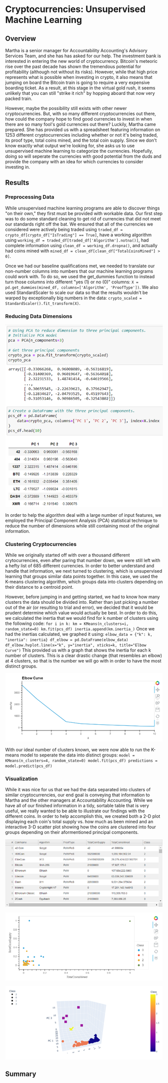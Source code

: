 # Cryptocurrencies: Unsupervised Machine Learning

## Overview

Martha is a senior manager for Accountability Accounting's Advisory Services Team, and she has has asked for our help.  The investment bank is interested in entering the new world of cryptocurrency.  Bitcoin's meteoric rise over the past decade has shown the tremendous potential for profitability (although not without its risks).  However, while that high price represents what is possible when investing in crypto, it also means that jumping on board the Bitcoin train is going to require a very expensive boarding ticket.  As a result, at this stage in the virtual gold rush, it seems unlikely that you can still "strike it rich" by hopping aboard that now very packed train.

However, maybe the possibility still exists with other newer cryptocurrencies.  But, with so many different cryptocurrencies out there, how could the company hope to find good currencies to invest in when there are so many fool's gold currencies out there?  Luckily, Martha came prepared.  She has provided us with a spreadsheet featuring information on 1253 different cryptocurrencies including whether or not it's being traded, its proof type, total coins mined, and the total coin supply.  Since we don't know exactly what output we're looking for, she asks us to use unsupervised machine learning to categorize the currencies.  Hopefully, doing so will seperate the currencies with good potential from the duds and provide the company with an idea for which currencies to consider investing in.

## Results

### Preprocessing Data

While unsupervised machine learning programs are able to discover things "on their own," they first must be provided with workable data.  Our first step was to do some standard cleaning to get rid of currencies that did not meet our standards right off the bat.  We ensured that all of the currencies we considered were actively being traded using `traded_df = crypto_df[crypto_df["IsTrading"] == True]`, have a working algorithm using `working_df = traded_df[traded_df['Algorithm'].notna()]`, had complete information using `clean_df = working_df.dropna()`, and actually had coins mined with `mined_df = clean_df[clean_df["TotalCoinsMined"] > 0]`.

Once we had our baseline qualifications met, we needed to translate our non-number columns into numbers that our machine learning programs could work with.  To do so, we used the get_dummies function to instead turn those columns into different "yes (1) or no (0)" columns: `X = pd.get_dummies(mined_df, columns=['Algorithm', 'ProofType'])`.  We also used StandardScaler to scale our data so that the results wouldn't be warped by exceptionally big numbers in the data: `crypto_scaled = StandardScaler().fit_transform(X)`.

### Reducing Data Dimensions

![PCA](https://github.com/Jeffstr00/Cryptocurrencies/blob/main/Resources/pca.png)

In order to help the algorithm deal with a large number of input features, we employed the Principal Component Analysis (PCA) statistical technique to reduce the number of dimensions while still containing most of the original information.  

### Clustering Cryptocurrencies

While we originally started off with over a thousand different crytocurrencies, even after paring that number down, we were still left with a hefty list of 685 different currencies.  In order to better understand and handle that information, we next turned to clustering, which is unsupervised learning that groups similar data points together.  In this case, we used the K-means clustering algorithm, which groups data into clusters depending on their distance to a centroid point.

However, before jumping in and getting started, we had to know how many clusters the data should be divided into.  Rather than just picking a number out of the air (or resulting to trial and error), we decided that it would be prudent determine which value would actually be best.  In order to do this, we calculated the inertia that we would find for k number of clusters using the following code:
`for i in k:
    km = KMeans(n_clusters=i, random_state=0)
    km.fit(pcs_df)
    inertia.append(km.inertia_)`
Once we had the inertias calculated, we graphed it using:
`elbow_data = {"k": k, "inertia": inertia}
df_elbow = pd.DataFrame(elbow_data)
df_elbow.hvplot.line(x="k", y="inertia", xticks=k, title="Elbow Curve")`
This provided us with a graph that shows the inertia for each k number of clusters.  This is a clear drastic change (that resembles an elbow) at 4 clusters, so that is the number we will go with in order to have the most distinct groups.

![Elbow Curve](https://github.com/Jeffstr00/Cryptocurrencies/blob/main/Resources/elbow.png)

With our ideal number of clusters known, we were now able to run the K-means model to seperate the data into distinct groups:
`model = KMeans(n_clusters=4, random_state=0)
model.fit(pcs_df)
predictions = model.predict(pcs_df)`

### Visualization

While it was nice for us that we had the data separated into clusters of similar cryptocurrencies, our end goal is conveying that information to Martha and the other managers at Accountability Accounting.  While we have all of our finished information in a tidy, sortable table that is very useful, we really wanted to be able to illustrate our findings with the different coins.  In order to help accomplish this, we created both a 2-D plot displaying each coin's total supply vs. how much as been mined and an interactive 3-D scatter plot showing how the coins are clustered into four groups depending on their aformentioned principal components.

![Unsorted Table](https://github.com/Jeffstr00/Cryptocurrencies/blob/main/Resources/table_unsorted.png)

![2-D Scatter Plot](https://github.com/Jeffstr00/Cryptocurrencies/blob/main/Resources/2d_scatter.png)

![3-D Scatter Plot](https://github.com/Jeffstr00/Cryptocurrencies/blob/main/Resources/3d_scatter.png)

## Summary